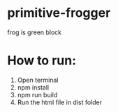 # primitive-frogger
frog is green block

# How to run:
1. Open terminal
2. npm install
3. npm run build
4. Run the html file in dist folder
